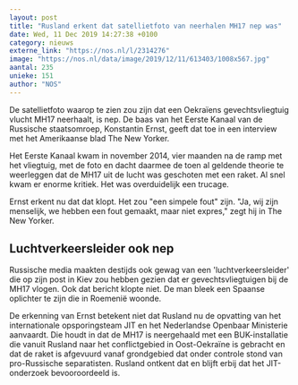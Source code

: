 ```yaml
---
layout: post
title: "Rusland erkent dat satellietfoto van neerhalen MH17 nep was"
date: Wed, 11 Dec 2019 14:27:38 +0100
category: nieuws
externe_link: "https://nos.nl/l/2314276"
image: "https://nos.nl/data/image/2019/12/11/613403/1008x567.jpg"
aantal: 235
unieke: 151
author: "NOS"
---
```


<p>De satellietfoto waarop te zien zou zijn dat een Oekraïens gevechtsvliegtuig vlucht MH17 neerhaalt, is nep. De baas van het Eerste Kanaal van de Russische staatsomroep, Konstantin Ernst, geeft dat toe in een interview met het Amerikaanse blad The New Yorker.</p>
<p>Het Eerste Kanaal kwam in november 2014, vier maanden na de ramp met het vliegtuig, met de foto en dacht daarmee de toen al geldende theorie te weerleggen dat de MH17 uit de lucht was geschoten met een raket. Al snel kwam er enorme kritiek. Het was overduidelijk een trucage.</p>
<p>Ernst erkent nu dat dat klopt. Het zou "een simpele fout" zijn. "Ja, wij zijn menselijk, we hebben een fout gemaakt, maar niet expres," zegt hij in The New Yorker.</p>
<h2>Luchtverkeersleider ook nep</h2>
<p>Russische media maakten destijds ook gewag van een 'luchtverkeersleider' die op zijn post in Kiev zou hebben gezien dat er gevechtsvliegtuigen bij de MH17 vlogen. Ook dat bericht klopte niet. De man bleek een Spaanse oplichter te zijn die in Roemenië woonde.</p>
<p>De erkenning van Ernst betekent niet dat Rusland nu de opvatting van het internationale opsporingsteam JIT en het Nederlandse Openbaar Ministerie aanvaardt. Die houdt in dat de MH17 is neergehaald met een BUK-installatie die vanuit Rusland naar het conflictgebied in Oost-Oekraïne is gebracht en dat de raket is afgevuurd vanaf grondgebied dat onder controle stond van pro-Russische separatisten. Rusland ontkent dat en blijft erbij dat het JIT-onderzoek bevooroordeeld is.</p>
